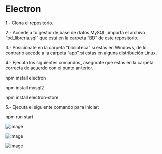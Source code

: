 # Electron

1.- Clona el repositorio.

2.- Accede a tu gestor de base de datos MySQL, importa el archivo “bd_libreria.sql” que está en la carpeta “BD” de este repositorio.

3.- Posiciónate en la carpeta “biblioteca” si estas en Windows, de lo contrario accede a la carpeta “app” si estas en alguna distribución Linux.

4.- Ejecuta los siguientes comandos, asegúrate que estas en la carpeta correcta de acuerdo con el punto anterior.


npm install electron

npm install mysql2

npm install electron-store

5.- Ejecuta el siguiente comando para iniciar:

npm run start


![image](https://user-images.githubusercontent.com/43613125/181367847-6e3934bf-e2ec-4cfc-9cdc-932b5cfaa855.png)

![image](https://user-images.githubusercontent.com/43613125/181367910-ce471935-1067-4b53-b3df-47b1fd894b6d.png)

![image](https://user-images.githubusercontent.com/43613125/181367794-ecdc6d22-23c0-4a6c-9b67-45ad75ea733a.png)

